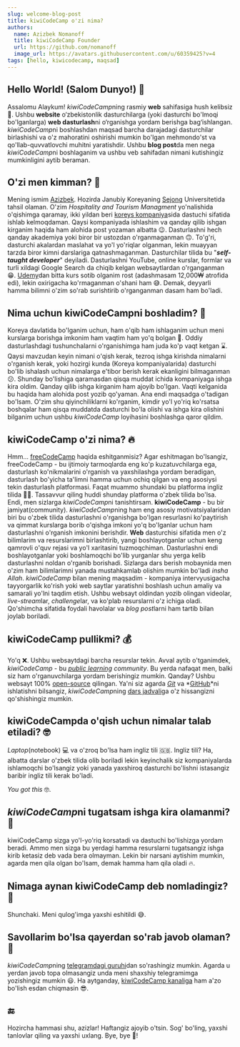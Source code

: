 ```yaml
---
slug: welcome-blog-post
title: kiwiCodeCamp o'zi nima?
authors:
  name: Azizbek Nomanoff
  title: kiwiCodeCamp Founder
  url: https://github.com/nomanoff
  image_url: https://avatars.githubusercontent.com/u/60359425?v=4
tags: [hello, kiwicodecamp, maqsad]
---
```


## Hello World! (Salom Dunyo!) 👋

Assalomu Alaykum! *kiwiCodeCamp*ning rasmiy **web** sahifasiga hush kelibsiz 🎉. Ushbu **website** o‘zbekistonlik dasturchilarga (yoki dasturchi bo'lmoqi bo'lganlarga) **web dasturlash**ni o‘rganishga yordam berishga bag‘ishlangan. *kiwiCodeCamp*ni boshlashdan maqsad barcha darajadagi dasturchilar birlashishi va o'z mahoratini oshirishi mumkin bo'lgan mehmondo'st va qo'llab-quvvatlovchi muhitni yaratishdir. Ushbu **blog post**da men nega *kiwiCodeCamp*ni boshlaganim va ushbu veb sahifadan nimani kutishingiz mumkinligini aytib beraman.

## O'zi men kimman? 🤔

Mening ismim [Azizbek]('https://github.com/nomanoff'). Hozirda Janubiy Koreyaning [Sejong]('https://en.sejong.ac.kr/eng/index.do') Universitetida tahsil olaman. O'zim _Hospitality and Tourism Managment_ yo'nalishida o'qishimga qaramay, ikki yildan beri [koreys kompaniya]('https://owler.page/')sida dastuchi sifatida ishlab kelmoqdaman. Qaysi kompaniyada ishlashim va qanday qilib ishgan kirganim haqida ham alohida post yozaman albatta 😉. Dasturlashni hech qanday akademiya yoki biror bir ustozdan o'rganmaganman 🙃. To'g'ri, dasturchi akalardan maslahat va yo'l yo'riqlar olganman, lekin muayyan tarzda biror kimni darslariga qatnashmaganman. Dasturchilar tilida bu "**_self-taught developer_**" deyiladi. Dasturlashni YouTube, online kurslar, formlar va turli xildagi Google Search da chiqib kelgan websaytlardan o'rganganman 😁. [Udemy]('https://www.udemy.com/')dan bitta kurs sotib olganim rost (adashmasam 12,000₩ atrofida edi), lekin oxirigacha ko'rmaganman o'shani ham 😅. Demak, deyyarli hamma bilimni o'zim so'rab surishtirib o'rganganman dasam ham bo'ladi.

## Nima uchun kiwiCodeCampni boshladim? 🚀

Koreya davlatida bo'lganim uchun, ham o'qib ham ishlaganim uchun meni kurslarga borishga imkonim ham vaqtim ham yo'q bolgan 🥲. Oddiy dasturlashdagi tushunchalarni o'rganishimga ham juda ko'p vaqt ketgan ⌛️. Qaysi mavzudan keyin nimani o'qish kerak, tezroq ishga kirishda nimalarni o'rganish kerak, yoki hozirgi kunda (Koreya kompaniyalarida) dasturchi bo'lib ishalash uchun nimalarga e'tibor berish kerak ekanligini bilmaganman 😕. Shunday bo'lishiga qaramasdan qisqa muddat ichida kompaniyaga ishga kira oldim. Qanday qilib ishga kirganim ham ajoyib bo'lgan. Vaqti kelganida bu haqida ham alohida post yozib qo'yaman. Ana endi maqsadga o'tadigan bo'lsam. O'zim shu qiyinchiliklarni ko'rganim, kimdir yo'l yo'riq ko'rsatsa boshqalar ham qisqa muddatda dasturchi bo'la olishi va ishga kira olishini bilganim uchun ushbu _kiwiCodeCamp_ loyihasini boshlashga qaror qildim.

## kiwiCodeCamp o'zi nima? 🔥

Hmm... [freeCodeCamp]('https://www.freecodecamp.org/') haqida eshitganmisiz? Agar eshitmagan bo'lsangiz, freeCodeCamp - bu ijtimoiy tarmoqlarda eng ko'p kuzatuvchilarga ega, dasturlash ko'nikmalarini o'rganish va yaxshilashga yordam beradigan, dasturlash bo'yicha ta'limni hamma uchun ochiq qilgan va eng asosiysi tekin dasturlash platformasi. Faqat muammo shundaki bu platforma ingliz tilida 🤦‍♂️. Tassavvur qiling huddi shunday platforma o'zbek tilida bo'lsa. Endi, men sizlarga *kiwiCodeCamp*ni tanishtirsam. **kiwiCodeCamp** - bu bir jamiyat(community). *kiwiCodeCamp*ning ham eng asosiy motivatsiyalaridan biri bu o'zbek tilida dasturlashni o'rganishga bo'lgan resurlasni ko'paytirish va qimmat kurslarga borib o'qishga imkoni yo'q bo'lganlar uchun ham dasturlashni o'rganish imkonini berishdir.
**Web** dasturchisi sifatida men o'z bilimlarim va resurslarimni birlashtirib, yangi boshlayotganlar uchun keng qamrovli o'quv rejasi va yo'l xaritasini tuzmoqchiman. Dasturlashni endi boshlayotganlar yoki boshlamoqchi bo'lib yurganlar shu yerga kelib dasturlashni noldan o'rganib borishadi. Sizlarga dars berish mobaynida men o'zim ham bilimlarimni yanada mustahkamlab olishim mumkin bo'ladi _insha Allah_. _kiwiCodeCamp_ bilan mening maqsadim - kompaniya intervyusigacha tayyorgarlik ko'rish yoki web saytlar yaratishni boshlash uchun amaliy va samarali yo'lni taqdim etish. Ushbu websayt oldindan yozib olingan videolar, *live-stream*lar, *challenge*lar, va ko'plab resurslarni o'z ichiga oladi. Qo'shimcha sifatida foydali havolalar va *blog post*larni ham tartib bilan joylab boriladi.

## kiwiCodeCamp pullikmi? 💰

Yo'q ❌. Ushbu websaytdagi barcha resurslar tekin. Avval aytib o'tganimdek, _kiwiCodeCamp_ - bu _[public learning](https://www.google.com/search?q=what+is+public+learning&rlz=1C5CHFA_enKR969KR969&oq=what+is+public+learning&aqs=chrome..69i57j0i22i30i625j0i22i30j0i22i30i625l2j0i22i30j0i22i30i625l2j0i22i30j0i22i30i625.9598j0j7&sourceid=chrome&ie=UTF-8) community_. Bu yerda nafaqat men, balki siz ham o'rganuvchilarga yordam berishingiz mumkin. Qanday? Ushbu websayt 100% [open-source](https://en.wikipedia.org/wiki/Open-source_software) qilingan. Ya'ni siz agarda _[Git](https://git-scm.com/)_ va *[GitHub](https://github.com/)*ni ishlatishni bilsangiz, *kiwiCodeCamp*ning [dars jadvali](https://github.com/kiwiCodeCamp/kiwiCodeCamp.github.io)ga o'z hissangizni qo'shishingiz mumkin.

## kiwiCodeCampda o'qish uchun nimalar talab etiladi? 🤓

_Laptop_(notebook) 💻 va o'zroq bo'lsa ham ingliz tili 🇬🇧. Ingliz tili? Ha, albatta darslar o'zbek tilida olib boriladi lekin keyinchalik siz kompaniyalarda ishlamoqchi bo'lsangiz yoki yanada yaxshiroq dasturchi bo'lishni istasangiz baribir ingliz tili kerak bo'ladi.

_You got this_ 🤓.

## *kiwiCodeCamp*ni tugatsam ishga kira olamanmi? 🏢

kiwiCodeCamp sizga yo'l-yo'riq korsatadi va dastuchi bo'lishizga yordam beradi. Ammo men sizga bu yerdagi hamma resurslarni tugatsangiz ishga kirib ketasiz deb vada bera olmayman. Lekin bir narsani aytishim mumkin, agarda men qila olgan bo'lsam, demak hamma ham qila oladi 🔥.

## Nimaga aynan kiwiCodeCamp deb nomladingiz? 🥝

Shunchaki. Meni qulog'imga yaxshi eshitildi 😅.

## Savollarim bo'lsa qayerdan so'rab javob olaman? 🤨

*kiwiCodeCamp*ning [telegramdagi guruhi](https://t.me/kiwi_logs)dan so'rashingiz mumkin. Agarda u yerdan javob topa olmasangiz unda meni shaxshiy telegramimga yozishingiz mumkin 😃. Ha aytganday, [kiwiCodeCamp kanaliga](https://t.me/kiwicodecamp) ham a'zo bo'lish esdan chiqmasin 😎.

## 🔚

Hozircha hammasi shu, azizlar! Haftangiz ajoyib o'tsin. Sog' bo'ling, yaxshi tanlovlar qiling va yaxshi uxlang. Bye, bye 👋!
